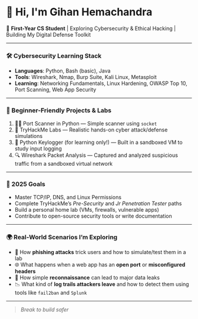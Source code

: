 # 👋 Hi, I'm Gihan Hemachandra  
🔐 **First-Year CS Student** | Exploring Cybersecurity & Ethical Hacking | Building My Digital Defense Toolkit  

---

### 🛠️ Cybersecurity Learning Stack  
- **Languages**: Python, Bash (basic), Java  
- **Tools**: Wireshark, Nmap, Burp Suite, Kali Linux, Metasploit  
- **Learning**: Networking Fundamentals, Linux Hardening, OWASP Top 10, Port Scanning, Web App Security

---

### 🚧 Beginner-Friendly Projects & Labs  
1. 🕵️‍♂️ Port Scanner in Python — Simple scanner using `socket`  
2. 🧪 TryHackMe Labs — Realistic hands-on cyber attack/defense simulations  
3. 🐍 Python Keylogger (for learning only!) — Built in a sandboxed VM to study input logging  
4. 🔍 Wireshark Packet Analysis — Captured and analyzed suspicious traffic from a sandboxed virtual network

---

### 🎯 2025 Goals  
- Master TCP/IP, DNS, and Linux Permissions  
- Complete TryHackMe’s *Pre-Security* and *Jr Penetration Tester* paths  
- Build a personal home lab (VMs, firewalls, vulnerable apps)  
- Contribute to open-source security tools or write documentation  

---

### 🌍 Real-World Scenarios I’m Exploring  
- 🧠 How **phishing attacks** trick users and how to simulate/test them in a lab  
- 🌐 What happens when a web app has an **open port** or **misconfigured headers**  
- 🧨 How simple **reconnaissance** can lead to major data leaks  
- 📉 What kind of **log trails attackers leave** and how to detect them using tools like `fail2ban` and `Splunk`

---

> _Break to build safer_
